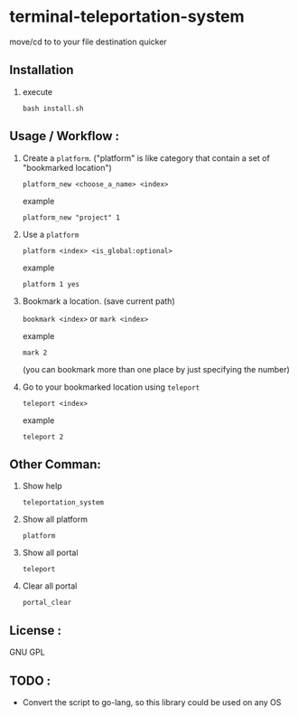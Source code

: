 # terminal-teleportation-system

move/cd to to your file destination quicker

## Installation

1. execute 

    ``bash install.sh``

## Usage / Workflow : 
1. Create a `platform`. ("platform" is like category that contain a set of "bookmarked location")

    `platform_new <choose_a_name> <index>`

    example

    `platform_new "project" 1`

3. Use a `platform`

    `platform <index> <is_global:optional>`

    example
    
    `platform 1 yes`

4. Bookmark a location. (save current path)

    `bookmark <index>`
    or 
    `mark <index>`

    example

    `mark 2`

    (you can bookmark more than one place by just specifying the number)

5. Go to your bookmarked location using `teleport`

    `teleport <index>`

    example
    
    `teleport 2`

## Other Comman: 

1. Show help

    `teleportation_system`

2. Show all platform

    `platform`

3. Show all portal

    `teleport`

4. Clear all portal

    `portal_clear`


## License : 
GNU GPL


## TODO : 
- Convert the script to go-lang, so this library could be used on any OS
